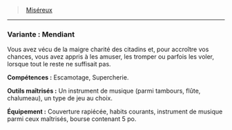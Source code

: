 ﻿---
!SubBackgroundItem
Abilities: Escamotage, Supercherie.
MasteredTools: Un instrument de musique (parmi tambours, flûte, chalumeau), un type de jeu au choix.
Equipment: Couverture rapiécée, habits courants, instrument de musique parmi ceux maîtrisés, bourse contenant 5 po.
Id: background_misereux_hd.md#variante--mendiant
ParentLink: background_misereux_hd.md#miséreux
Name: 'Variante : Mendiant'
ParentName: Miséreux
NameLevel: 3
Attributes:
  Name: 'Variante : Mendiant'
  Markdown: >+
    ### <!--Name-->Variante : Mendiant<!--/Name-->


    Vous avez vécu de la maigre charité des citadins et, pour accroître vos chances, vous avez appris à les amuser, les tromper ou parfois les voler, lorsque tout le reste ne suffisait pas.


    **Compétences :** <!--Abilities-->Escamotage, Supercherie.<!--/Abilities-->


    **Outils maîtrisés :** <!--MasteredTools-->Un instrument de musique (parmi tambours, flûte, chalumeau), un type de jeu au choix.<!--/MasteredTools-->


    **Équipement :** <!--Equipment-->Couverture rapiécée, habits courants, instrument de musique parmi ceux maîtrisés, bourse contenant 5 po.<!--/Equipment-->

  Description: >+
    Vous avez vécu de la maigre charité des citadins et, pour accroître vos chances, vous avez appris à les amuser, les tromper ou parfois les voler, lorsque tout le reste ne suffisait pas.

  Abilities: Escamotage, Supercherie.
  MasteredTools: Un instrument de musique (parmi tambours, flûte, chalumeau), un type de jeu au choix.
  Equipment: Couverture rapiécée, habits courants, instrument de musique parmi ceux maîtrisés, bourse contenant 5 po.
AttributesDictionary: >+
  Name: 'Variante : Mendiant'

  Markdown: >+

    ### <!--Name-->Variante : Mendiant<!--/Name-->





    Vous avez vécu de la maigre charité des citadins et, pour accroître vos chances, vous avez appris à les amuser, les tromper ou parfois les voler, lorsque tout le reste ne suffisait pas.





    **Compétences :** <!--Abilities-->Escamotage, Supercherie.<!--/Abilities-->





    **Outils maîtrisés :** <!--MasteredTools-->Un instrument de musique (parmi tambours, flûte, chalumeau), un type de jeu au choix.<!--/MasteredTools-->





    **Équipement :** <!--Equipment-->Couverture rapiécée, habits courants, instrument de musique parmi ceux maîtrisés, bourse contenant 5 po.<!--/Equipment-->



  Description: >+

    Vous avez vécu de la maigre charité des citadins et, pour accroître vos chances, vous avez appris à les amuser, les tromper ou parfois les voler, lorsque tout le reste ne suffisait pas.



  Abilities: Escamotage, Supercherie.

  MasteredTools: Un instrument de musique (parmi tambours, flûte, chalumeau), un type de jeu au choix.

  Equipment: Couverture rapiécée, habits courants, instrument de musique parmi ceux maîtrisés, bourse contenant 5 po.

Description: >+
  Vous avez vécu de la maigre charité des citadins et, pour accroître vos chances, vous avez appris à les amuser, les tromper ou parfois les voler, lorsque tout le reste ne suffisait pas.

---
> [Miséreux](hd_background_misereux.md)

---

### Variante : Mendiant

Vous avez vécu de la maigre charité des citadins et, pour accroître vos chances, vous avez appris à les amuser, les tromper ou parfois les voler, lorsque tout le reste ne suffisait pas.

**Compétences :** Escamotage, Supercherie.

**Outils maîtrisés :** Un instrument de musique (parmi tambours, flûte, chalumeau), un type de jeu au choix.

**Équipement :** Couverture rapiécée, habits courants, instrument de musique parmi ceux maîtrisés, bourse contenant 5 po.

